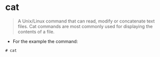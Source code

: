 # cat

> A Unix/Linux command that can read, modify or concatenate text files. Cat commands are most commonly used for displaying the contents of a file.

- For the example the command:

`# cat`
